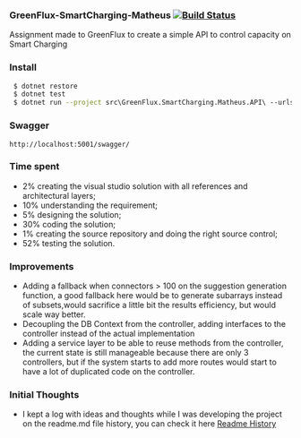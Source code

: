 ###  GreenFlux-SmartCharging-Matheus [![Build Status](https://travis-ci.com/MatheusJacob/OpusMarket_BE.svg?branch=main)](https://travis-ci.com/MatheusJacob/OpusMarket_BE)
Assignment made to GreenFlux to create a simple API to control capacity on Smart Charging

### Install
```bash
 $ dotnet restore
 $ dotnet test
 $ dotnet run --project src\GreenFlux.SmartCharging.Matheus.API\ --urls=http://localhost:5001
 ```
 
 ### Swagger
 
 ```
 http://localhost:5001/swagger/
 ```
### Time spent
-  2% creating the visual studio solution with all references and architectural layers;
- 10% understanding the requirement;
- 5% designing the solution;
- 30% coding the solution;
- 1% creating the source repository and doing the right source control;
- 52% testing the solution.

### Improvements
- Adding a fallback when connectors > 100 on the suggestion generation function, a good fallback here would be to generate subarrays instead of subsets,would sacrifice a little bit the results efficiency, but would scale way better.
- Decoupling the DB Context from the controller, adding interfaces to the controller instead of the actual implementation
- Adding a service layer to be able to reuse methods from the controller, the current state is still manageable because there are only 3 controllers, but if the system starts to add more routes would start to have a lot of duplicated code on the controller.

### Initial Thoughts
- I kept a log with ideas and thoughts while I was developing the project on the readme.md file history, you can check it here [Readme History](https://github.com/MatheusJacob/GreenFlux-SmartCharging/commits/main/README.md)

